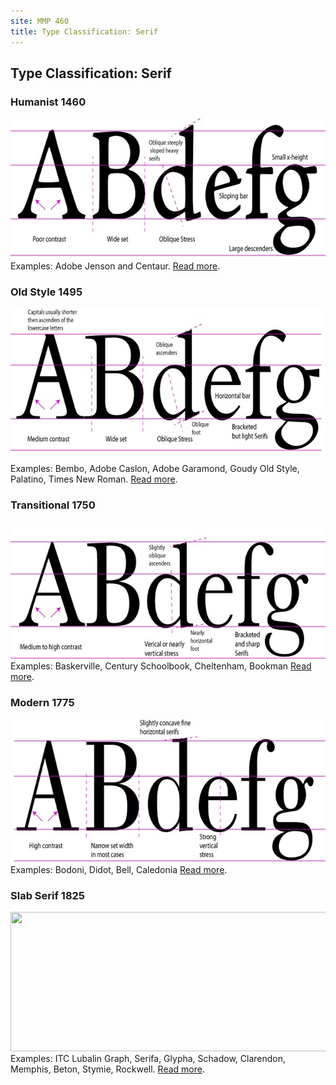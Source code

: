 ```yaml
---
site: MMP 460
title: Type Classification: Serif
---
```


<h2>Type Classification: Serif
</h2>
<div style="margin-bottom:1em">
<h3>Humanist 1460</h3>
<img class="alignleft size-full wp-image-598" src="humanist.gif" alt="" width="651" height="225" />
Examples: Adobe Jenson and Centaur.
<a href="http://ilovetypography.com/2007/11/06/type-terminology-humanist-2/">Read more</a>.
  </div>
  <div style="margin-bottom:1em">
<h3>Old Style 1495</h3>
<img class="alignleft size-full wp-image-605" src="oldstyle.gif" alt="" width="660" height="231" />

Examples: Bembo, Adobe Caslon, Adobe Garamond, Goudy Old Style, Palatino, Times New Roman.
<a href="http://ilovetypography.com/2007/11/21/type-terminology-old-style/">Read more</a>.
</div>
<div style="margin-bottom:1em">
<h3>Transitional 1750</h3>
<img class="alignleft size-full wp-image-604" src="transitional.gif" alt="" width="651" height="219" />
Examples: Baskerville, Century Schoolbook, Cheltenham, Bookman
<a href="http://ilovetypography.com/2008/01/17/type-terms-transitional-type/">Read more</a>.
  </div>
  <div style="margin-bottom:1em">
<h3>Modern 1775</h3>
<img class="alignleft size-full wp-image-603" src="modern.gif" alt="" width="658" height="230" />
Examples: Bodoni, Didot, Bell, Caledonia
<a href="http://ilovetypography.com/2008/05/30/a-brief-history-of-type-part-4/">Read more</a>.
  </div>
  <div style="margin-bottom:1em">
<h3>Slab Serif 1825</h3>
<img class="alignleft size-full wp-image-602" src="https://mma215site.files.wordpress.com/2015/02/slab.gif" alt="" width="695" height="223" />Examples: ITC Lubalin Graph, Serifa, Glypha, Schadow, Clarendon, Memphis, Beton, Stymie, Rockwell.
<a href="http://ilovetypography.com/2008/06/20/a-brief-history-of-type-part-5/">Read more</a>.
  </div>
